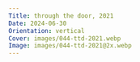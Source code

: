 ```yaml
---
Title: through the door, 2021
Date: 2024-06-30
Orientation: vertical
Cover: images/044-ttd-2021.webp
Image: images/044-ttd-2021@2x.webp
---
```

